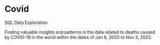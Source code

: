 # Covid
SQL Data Exploration

Finding valuable insights and patterns in the data related to deaths caused by COVID-19 in the world within the dates of Jan 8, 2020 to Nov 3, 2023.
